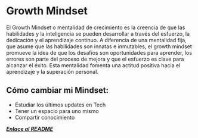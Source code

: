 # Growth Mindset

El Growth Mindset o mentalidad de crecimiento es la creencia de que las habilidades y la inteligencia se pueden desarrollar a 
través del esfuerzo, la dedicación y el aprendizaje continuo. A diferencia de una mentalidad fija, que asume que las habilidades 
son innatas e inmutables, el growth mindset promueve la idea de que los desafíos son oportunidades para aprender, los errores son 
parte del proceso de mejora y que el esfuerzo es clave para alcanzar el éxito. Esta mentalidad fomenta una actitud positiva hacia 
el aprendizaje y la superación personal.

## Cómo cambiar mi Mindset:

- Estudiar los últimos updates en Tech
- Tener un espacio para uno mismo
- Compartir conocimiento

<strong>*[Enlace al README](./README.md)*</strong>
